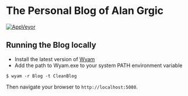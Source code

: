 # The Personal Blog of Alan Grgic

[![AppVeyor](https://img.shields.io/appveyor/ci/alanag13/alanag13-github-io/source.svg)]()

## Running the Blog locally
- Install the latest version of [Wyam](https://github.com/Wyamio/Wyam/releases)
- Add the path to Wyam.exe to your system PATH environment variable

````
$ wyam -r Blog -t CleanBlog
````
Then navigate your browser to `http://localhost:5080`.
